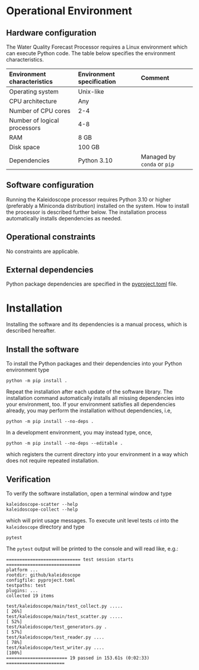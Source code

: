 # Operational Environment

## Hardware configuration

The Water Quality Forecast Processor requires a Linux environment which can execute Python
code. The table below specifies the environment characteristics.

| Environment characteristics  | Environment specification | Comment                     |
|:-----------------------------|:--------------------------|:----------------------------|
| Operating system             | Unix-like                 |                             |
| CPU architecture             | Any                       |                             |
| Number of CPU cores          | 2-4                       |                             |
| Number of logical processors | 4-8                       |                             |
| RAM                          | 8 GB                      |                             |
| Disk space                   | 100 GB                    |                             |
| Dependencies                 | Python 3.10               | Managed by `conda` or `pip` |

## Software configuration

Running the Kaleidoscope processor requires Python 3.10 or higher (preferably a Miniconda
distribution) installed  on  the system. How to install the processor is
described further below. The installation process automatically installs
dependencies as needed.

## Operational constraints

No constraints are applicable.

## External dependencies

Python package dependencies are specified in the [pyproject.toml](environment.yml) file.

# Installation

Installing the software and its dependencies is a manual process, which is
described hereafter. 

## Install the software

To install the Python packages and their dependencies into your Python environment
type

    python -m pip install .

Repeat the installation after each update of the software library. The installation
command automatically installs all missing dependencies into your environment, too.
If your environment satisfies all dependencies already, you may perform the
installation without dependencies, i.e,

    python -m pip install --no-deps .

In a development environment, you may instead type, once,

    python -m pip install --no-deps --editable .

which registers the current directory into your environment in a way which does
not require repeated installation.

## Verification

To verify the software installation, open a terminal window and type

    kaleidoscope-scatter --help
    kaleidoscope-collect --help

which will print usage messages. To execute unit level tests `cd` into 
the `kaleidoscope` directory and type

    pytest

The `pytest` output will be printed to the console and will read like, e.g.:

    ============================ test session starts ============================
    platform ...
    rootdir: github/kaleidoscope
    configfile: pyproject.toml
    testpaths: test
    plugins: ...
    collected 19 items                                                           

    test/kaleidoscope/main/test_collect.py .....                           [ 26%]
    test/kaleidoscope/main/test_scatter.py .....                           [ 52%]
    test/kaleidoscope/test_generators.py .                                 [ 57%]
    test/kaleidoscope/test_reader.py ....                                  [ 78%]
    test/kaleidoscope/test_writer.py ....                                  [100%]
    ======================= 19 passed in 153.61s (0:02:33) ======================
